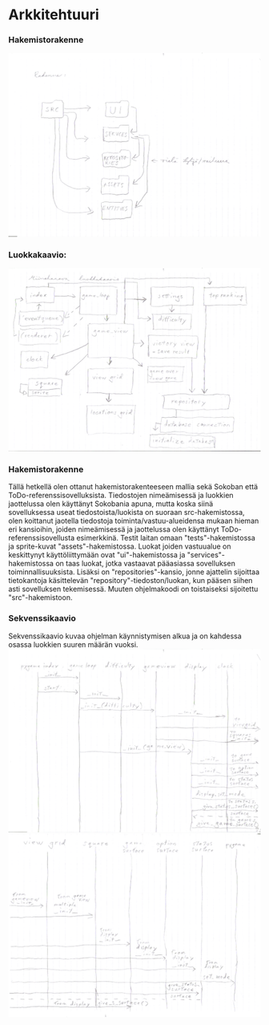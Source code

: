 # Arkkitehtuuri

### Hakemistorakenne
![hakemistorakenne](./kuvat/ot_harjoitustyo_hakemistorakenne.png)

### Luokkakaavio: 
![luokkakaavio](./kuvat/luokkakaavio_ot_harjoitustyo.png)
 
### Hakemistorakenne
Tällä hetkellä olen ottanut hakemistorakenteeseen mallia sekä Sokoban että ToDo-referenssisovelluksista. Tiedostojen nimeämisessä ja luokkien jaottelussa olen käyttänyt Sokobania apuna, mutta koska siinä sovelluksessa useat tiedostoista/luokista on suoraan src-hakemistossa, olen koittanut jaotella tiedostoja toiminta/vastuu-alueidensa mukaan hieman eri kansioihin, joiden nimeämisessä ja jaottelussa olen käyttänyt ToDo-referenssisovellusta esimerkkinä. Testit laitan omaan "tests"-hakemistossa ja sprite-kuvat "assets"-hakemistossa. Luokat joiden vastuualue on keskittynyt käyttöliittymään ovat "ui"-hakemistossa ja "services"-hakemistossa on taas luokat, jotka vastaavat pääasiassa sovelluksen toiminnallisuuksista. Lisäksi on "repositories"-kansio, jonne ajattelin sijoittaa tietokantoja käsittelevän "repository"-tiedoston/luokan, kun pääsen siihen asti sovelluksen tekemisessä. Muuten ohjelmakoodi on toistaiseksi sijoitettu "src"-hakemistoon.

### Sekvenssikaavio
Sekvenssikaavio kuvaa ohjelman käynnistymisen alkua ja on kahdessa osassa luokkien suuren määrän vuoksi.
![Sekvenssikaavio1](./kuvat/sekvenssikaavio_ot_harjoitustyo_viikko5_1.png)
![Sekvenssikaavio2](./kuvat/sekvenssikaavio_ot_harjoitustyo_viikko5_2.png)
